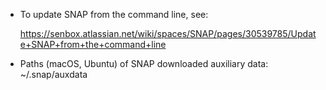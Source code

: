 
*  To update SNAP from the command line, see:

   https://senbox.atlassian.net/wiki/spaces/SNAP/pages/30539785/Update+SNAP+from+the+command+line

*  Paths (macOS, Ubuntu) of SNAP downloaded auxiliary data: ~/.snap/auxdata

